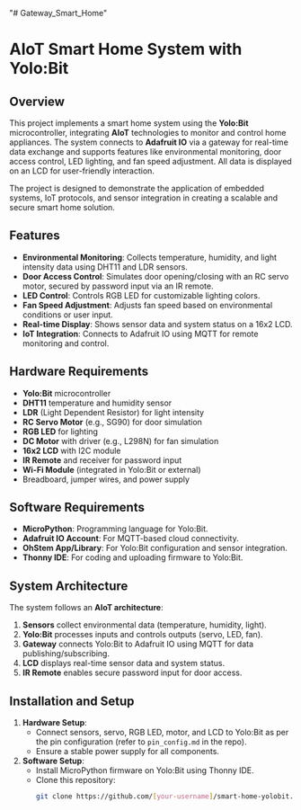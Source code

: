 "# Gateway_Smart_Home" 
# AIoT Smart Home System with Yolo:Bit

## Overview
This project implements a smart home system using the **Yolo:Bit** microcontroller, integrating **AIoT** technologies to monitor and control home appliances. The system connects to **Adafruit IO** via a gateway for real-time data exchange and supports features like environmental monitoring, door access control, LED lighting, and fan speed adjustment. All data is displayed on an LCD for user-friendly interaction.

The project is designed to demonstrate the application of embedded systems, IoT protocols, and sensor integration in creating a scalable and secure smart home solution.

## Features
- **Environmental Monitoring**: Collects temperature, humidity, and light intensity data using DHT11 and LDR sensors.
- **Door Access Control**: Simulates door opening/closing with an RC servo motor, secured by password input via an IR remote.
- **LED Control**: Controls RGB LED for customizable lighting colors.
- **Fan Speed Adjustment**: Adjusts fan speed based on environmental conditions or user input.
- **Real-time Display**: Shows sensor data and system status on a 16x2 LCD.
- **IoT Integration**: Connects to Adafruit IO using MQTT for remote monitoring and control.

## Hardware Requirements
- **Yolo:Bit** microcontroller
- **DHT11** temperature and humidity sensor
- **LDR** (Light Dependent Resistor) for light intensity
- **RC Servo Motor** (e.g., SG90) for door simulation
- **RGB LED** for lighting
- **DC Motor** with driver (e.g., L298N) for fan simulation
- **16x2 LCD** with I2C module
- **IR Remote** and receiver for password input
- **Wi-Fi Module** (integrated in Yolo:Bit or external)
- Breadboard, jumper wires, and power supply

## Software Requirements
- **MicroPython**: Programming language for Yolo:Bit.
- **Adafruit IO Account**: For MQTT-based cloud connectivity.
- **OhStem App/Library**: For Yolo:Bit configuration and sensor integration.
- **Thonny IDE**: For coding and uploading firmware to Yolo:Bit.

## System Architecture
The system follows an **AIoT architecture**:
1. **Sensors** collect environmental data (temperature, humidity, light).
2. **Yolo:Bit** processes inputs and controls outputs (servo, LED, fan).
3. **Gateway** connects Yolo:Bit to Adafruit IO using MQTT for data publishing/subscribing.
4. **LCD** displays real-time sensor data and system status.
5. **IR Remote** enables secure password input for door access.

## Installation and Setup
1. **Hardware Setup**:
   - Connect sensors, servo, RGB LED, motor, and LCD to Yolo:Bit as per the pin configuration (refer to `pin_config.md` in the repo).
   - Ensure a stable power supply for all components.
2. **Software Setup**:
   - Install MicroPython firmware on Yolo:Bit using Thonny IDE.
   - Clone this repository:
     ```bash
     git clone https://github.com/[your-username]/smart-home-yolobit.git

